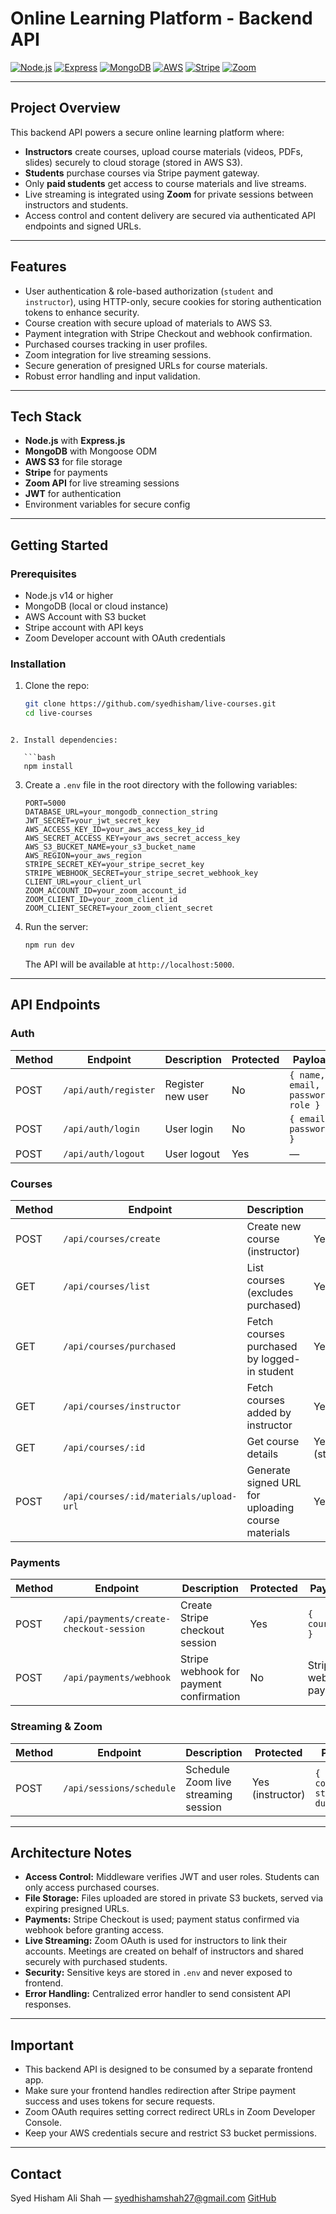 # Online Learning Platform - Backend API

[![Node.js](https://img.shields.io/badge/node-%3E%3D14-green)](https://nodejs.org/)
[![Express](https://img.shields.io/badge/express-%5E4.0.0-blue)](https://expressjs.com/)
[![MongoDB](https://img.shields.io/badge/mongodb-%3E%3D4.0-green)](https://www.mongodb.com/)
[![AWS](https://img.shields.io/badge/aws-s3%20storage-orange)](https://aws.amazon.com/s3/)
[![Stripe](https://img.shields.io/badge/stripe-integrated-yellow)](https://stripe.com/)
[![Zoom](https://img.shields.io/badge/zoom-integration-blueviolet)](https://zoom.us/)

---

## Project Overview

This backend API powers a secure online learning platform where:

- **Instructors** create courses, upload course materials (videos, PDFs, slides) securely to cloud storage (stored in AWS S3).
- **Students** purchase courses via Stripe payment gateway.
- Only **paid students** get access to course materials and live streams.
- Live streaming is integrated using **Zoom** for private sessions between instructors and students.
- Access control and content delivery are secured via authenticated API endpoints and signed URLs.

---

## Features

- User authentication & role-based authorization (`student` and `instructor`), using HTTP-only, secure cookies for storing authentication tokens to enhance security.
- Course creation with secure upload of materials to AWS S3.
- Payment integration with Stripe Checkout and webhook confirmation.
- Purchased courses tracking in user profiles.
- Zoom integration for live streaming sessions.
- Secure generation of presigned URLs for course materials.
- Robust error handling and input validation.

---

## Tech Stack

- **Node.js** with **Express.js**
- **MongoDB** with Mongoose ODM
- **AWS S3** for file storage
- **Stripe** for payments
- **Zoom API** for live streaming sessions
- **JWT** for authentication
- Environment variables for secure config

---

## Getting Started

### Prerequisites

- Node.js v14 or higher
- MongoDB (local or cloud instance)
- AWS Account with S3 bucket
- Stripe account with API keys
- Zoom Developer account with OAuth credentials

### Installation

1. Clone the repo:
   ```bash
   git clone https://github.com/syedhisham/live-courses.git
   cd live-courses
```

2. Install dependencies:

   ```bash
   npm install
   ```

3. Create a `.env` file in the root directory with the following variables:

   ```env
   PORT=5000
   DATABASE_URL=your_mongodb_connection_string
   JWT_SECRET=your_jwt_secret_key
   AWS_ACCESS_KEY_ID=your_aws_access_key_id
   AWS_SECRET_ACCESS_KEY=your_aws_secret_access_key
   AWS_S3_BUCKET_NAME=your_s3_bucket_name
   AWS_REGION=your_aws_region
   STRIPE_SECRET_KEY=your_stripe_secret_key
   STRIPE_WEBHOOK_SECRET=your_stripe_secret_webhook_key
   CLIENT_URL=your_client_url
   ZOOM_ACCOUNT_ID=your_zoom_account_id
   ZOOM_CLIENT_ID=your_zoom_client_id
   ZOOM_CLIENT_SECRET=your_zoom_client_secret
   ```

4. Run the server:

   ```bash
   npm run dev
   ```

   The API will be available at `http://localhost:5000`.

---

## API Endpoints

### Auth

| Method | Endpoint             | Description       | Protected | Payload                           |
| ------ | -------------------- | ----------------- | --------- | --------------------------------- |
| POST   | `/api/auth/register` | Register new user | No        | `{ name, email, password, role }` |
| POST   | `/api/auth/login`    | User login        | No        | `{ email, password }`             |
| POST   | `/api/auth/logout`   | User logout       | Yes       | —                                 |

### Courses

| Method | Endpoint                                | Description                                        | Protected                | Payload                         |
| ------ | --------------------------------------- | -------------------------------------------------- | ------------------------ | ------------------------------- |
| POST   | `/api/courses/create`                   | Create new course (instructor)                     | Yes (instructor)         | `{ title, description, price }` |
| GET    | `/api/courses/list`                     | List courses (excludes purchased)                  | Yes (student)            | —                               |
| GET    | `/api/courses/purchased`                | Fetch courses purchased by logged-in student       | Yes (student)            | —                               |
| GET    | `/api/courses/instructor`               | Fetch courses added by instructor                  | Yes (instructor)         | —                               |
| GET    | `/api/courses/:id`                      | Get course details                                 | Yes (student/instructor) | —                               |
| POST   | `/api/courses/:id/materials/upload-url` | Generate signed URL for uploading course materials | Yes (instructor)         | —                               |

### Payments

| Method | Endpoint                                | Description                             | Protected | Payload                |
| ------ | --------------------------------------- | --------------------------------------- | --------- | ---------------------- |
| POST   | `/api/payments/create-checkout-session` | Create Stripe checkout session          | Yes       | `{ courseId }`         |
| POST   | `/api/payments/webhook`                 | Stripe webhook for payment confirmation | No        | Stripe webhook payload |

### Streaming & Zoom

| Method | Endpoint                 | Description                          | Protected        | Payload                             |
| ------ | ------------------------ | ------------------------------------ | ---------------- | ----------------------------------- |
| POST   | `/api/sessions/schedule` | Schedule Zoom live streaming session | Yes (instructor) | `{ courseId, startTime, duration }` |

---

## Architecture Notes

* **Access Control:** Middleware verifies JWT and user roles. Students can only access purchased courses.
* **File Storage:** Files uploaded are stored in private S3 buckets, served via expiring presigned URLs.
* **Payments:** Stripe Checkout is used; payment status confirmed via webhook before granting access.
* **Live Streaming:** Zoom OAuth is used for instructors to link their accounts. Meetings are created on behalf of instructors and shared securely with purchased students.
* **Security:** Sensitive keys are stored in `.env` and never exposed to frontend.
* **Error Handling:** Centralized error handler to send consistent API responses.

---

## Important

* This backend API is designed to be consumed by a separate frontend app.
* Make sure your frontend handles redirection after Stripe payment success and uses tokens for secure requests.
* Zoom OAuth requires setting correct redirect URLs in Zoom Developer Console.
* Keep your AWS credentials secure and restrict S3 bucket permissions.

---

## Contact

Syed Hisham Ali Shah — [syedhishamshah27@gmail.com](mailto:syedhishamshah27@gmail.com)
[GitHub](https://github.com/yourusername)

